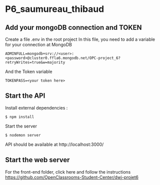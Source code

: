 # P6_saumureau_thibaud

## Add your mongoDB connection and TOKEN

Create a file .env in the root project
In this file, you need to add a variable for your connection at MongoDB
```
ADMINFULL=mongodb+srv://<user>:<password>@cluster0.ffla6.mongodb.net/OPC-project_6?retryWrites=true&w=majority
```

And the Token variable
```
TOKENPASS=<your token here>
```

## Start the API

Install external dependencies : 
```
$ npm install
```  

Start the server
```
$ nodemon server
``` 

API should be available at http://localhost:3000/

## Start the web server

For the front-end folder, click here and follow the instructions
https://github.com/OpenClassrooms-Student-Center/dwj-projet6